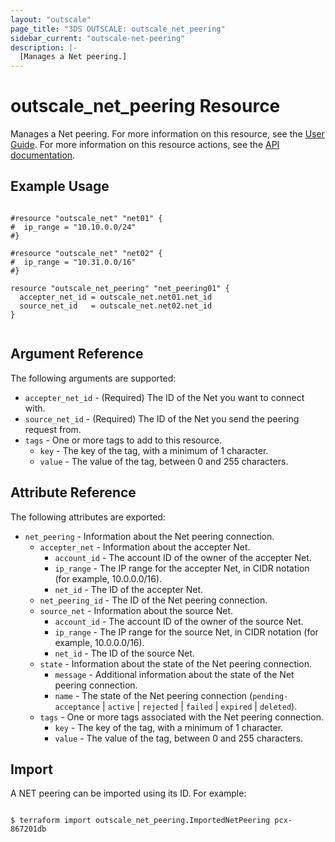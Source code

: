 ```yaml
---
layout: "outscale"
page_title: "3DS OUTSCALE: outscale_net_peering"
sidebar_current: "outscale-net-peering"
description: |-
  [Manages a Net peering.]
---
```


# outscale_net_peering Resource

Manages a Net peering.
For more information on this resource, see the [User Guide](https://wiki.outscale.net/display/EN/About+VPC+Peering+Connections).
For more information on this resource actions, see the [API documentation](https://docs.outscale.com/api#3ds-outscale-api-netpeering).

## Example Usage

```hcl

#resource "outscale_net" "net01" {
#  ip_range = "10.10.0.0/24"
#}

#resource "outscale_net" "net02" {
#  ip_range = "10.31.0.0/16"
#}

resource "outscale_net_peering" "net_peering01" {
  accepter_net_id = outscale_net.net01.net_id
  source_net_id   = outscale_net.net02.net_id
}


```

## Argument Reference

The following arguments are supported:

* `accepter_net_id` - (Required) The ID of the Net you want to connect with.
* `source_net_id` - (Required) The ID of the Net you send the peering request from.
* `tags` - One or more tags to add to this resource.
    * `key` - The key of the tag, with a minimum of 1 character.
    * `value` - The value of the tag, between 0 and 255 characters.

## Attribute Reference

The following attributes are exported:

* `net_peering` - Information about the Net peering connection.
  * `accepter_net` - Information about the accepter Net.
    * `account_id` - The account ID of the owner of the accepter Net.
    * `ip_range` - The IP range for the accepter Net, in CIDR notation (for example, 10.0.0.0/16).
    * `net_id` - The ID of the accepter Net.
  * `net_peering_id` - The ID of the Net peering connection.
  * `source_net` - Information about the source Net.
    * `account_id` - The account ID of the owner of the source Net.
    * `ip_range` - The IP range for the source Net, in CIDR notation (for example, 10.0.0.0/16).
    * `net_id` - The ID of the source Net.
  * `state` - Information about the state of the Net peering connection.
    * `message` - Additional information about the state of the Net peering connection.
    * `name` - The state of the Net peering connection (`pending-acceptance` \| `active` \| `rejected` \| `failed` \| `expired` \| `deleted`).
  * `tags` - One or more tags associated with the Net peering connection.
    * `key` - The key of the tag, with a minimum of 1 character.
    * `value` - The value of the tag, between 0 and 255 characters.

## Import

A NET peering can be imported using its ID. For example:

```hcl

$ terraform import outscale_net_peering.ImportedNetPeering pcx-867201db

```